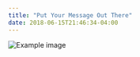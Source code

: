 ```yaml
---
title: "Put Your Message Out There"
date: 2018-06-15T21:46:34-04:00
---
```


![Example image](../put-your-message-out-there.jpeg)

